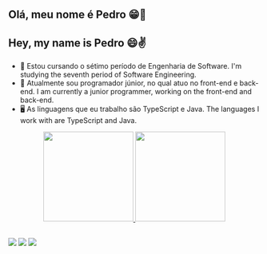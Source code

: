 ## Olá, meu nome é Pedro 😁🤙
## Hey, my name is Pedro 😄✌

- 🏫 Estou cursando o sétimo período de Engenharia de Software. I'm studying the seventh period of Software Engineering.
- 🔭 Atualmente sou programador júnior, no qual atuo no front-end e back-end. I am currently a junior programmer, working on the front-end and back-end.
- 🖥️ As linguagens que eu trabalho são TypeScript e Java. The languages I work with are TypeScript and Java.



<div align="center">
  <a href="https://github.com/PedroLuizSantos">
  <img height="180em" src="https://github-readme-stats.vercel.app/api?username=PedroLuizSantos&show_icons=true&theme=dracula&include_all_commits=true&count_private=true"/>
  <img height="180em" src="https://github-readme-stats.vercel.app/api/top-langs/?username=PedroLuizSantos&layout=compact&langs_count=7&theme=dracula"/>
</div>
  
  ##
 
<div> 

<a href="https://www.instagram.com/ppe123x/" target="_blank"><img src="https://img.shields.io/badge/-Instagram-%23E4405F?style=for-the-badge&logo=instagram&logoColor=white" target="_blank"></a>
<a href = "mailto:pedro.pendragon123x@gmail.com"><img src="https://img.shields.io/badge/-Gmail-%23333?style=for-the-badge&logo=gmail&logoColor=white" target="_blank"></a>
<a href="https://www.linkedin.com/in/pedro-luiz-costa-dos-santos-3ab048192/" target="_blank"><img src="https://img.shields.io/badge/-LinkedIn-%230077B5?style=for-the-badge&logo=linkedin&logoColor=white" target="_blank"></a> 
